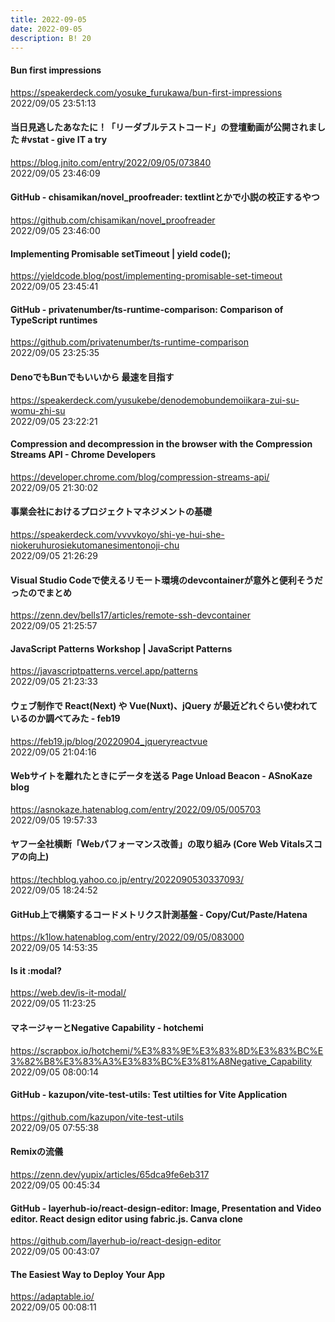 ```yaml
---
title: 2022-09-05
date: 2022-09-05
description: B! 20
---
```


#### Bun first impressions
https://speakerdeck.com/yosuke_furukawa/bun-first-impressions<br>
2022/09/05 23:51:13<br>


#### 当日見逃したあなたに！「リーダブルテストコード」の登壇動画が公開されました #vstat - give IT a try
https://blog.jnito.com/entry/2022/09/05/073840<br>
2022/09/05 23:46:09<br>


#### GitHub - chisamikan/novel_proofreader: textlintとかで小説の校正するやつ
https://github.com/chisamikan/novel_proofreader<br>
2022/09/05 23:46:00<br>


#### Implementing Promisable setTimeout | yield code();
https://yieldcode.blog/post/implementing-promisable-set-timeout<br>
2022/09/05 23:45:41<br>


#### GitHub - privatenumber/ts-runtime-comparison: Comparison of TypeScript runtimes
https://github.com/privatenumber/ts-runtime-comparison<br>
2022/09/05 23:25:35<br>


#### DenoでもBunでもいいから 最速を目指す
https://speakerdeck.com/yusukebe/denodemobundemoiikara-zui-su-womu-zhi-su<br>
2022/09/05 23:22:21<br>


#### Compression and decompression in the browser with the Compression Streams API - Chrome Developers
https://developer.chrome.com/blog/compression-streams-api/<br>
2022/09/05 21:30:02<br>


#### 事業会社におけるプロジェクトマネジメントの基礎
https://speakerdeck.com/vvvvkoyo/shi-ye-hui-she-niokeruhurosiekutomanesimentonoji-chu<br>
2022/09/05 21:26:29<br>


#### Visual Studio Codeで使えるリモート環境のdevcontainerが意外と便利そうだったのでまとめ
https://zenn.dev/bells17/articles/remote-ssh-devcontainer<br>
2022/09/05 21:25:57<br>


#### JavaScript Patterns Workshop | JavaScript Patterns
https://javascriptpatterns.vercel.app/patterns<br>
2022/09/05 21:23:33<br>


#### ウェブ制作で React(Next) や Vue(Nuxt)、jQuery が最近どれぐらい使われているのか調べてみた - feb19
https://feb19.jp/blog/20220904_jqueryreactvue<br>
2022/09/05 21:04:16<br>


#### Webサイトを離れたときにデータを送る Page Unload Beacon - ASnoKaze blog
https://asnokaze.hatenablog.com/entry/2022/09/05/005703<br>
2022/09/05 19:57:33<br>


#### ヤフー全社横断「Webパフォーマンス改善」の取り組み (Core Web Vitalsスコアの向上)
https://techblog.yahoo.co.jp/entry/2022090530337093/<br>
2022/09/05 18:24:52<br>


#### GitHub上で構築するコードメトリクス計測基盤 - Copy/Cut/Paste/Hatena
https://k1low.hatenablog.com/entry/2022/09/05/083000<br>
2022/09/05 14:53:35<br>


#### Is it :modal?
https://web.dev/is-it-modal/<br>
2022/09/05 11:23:25<br>


#### マネージャーとNegative Capability - hotchemi
https://scrapbox.io/hotchemi/%E3%83%9E%E3%83%8D%E3%83%BC%E3%82%B8%E3%83%A3%E3%83%BC%E3%81%A8Negative_Capability<br>
2022/09/05 08:00:14<br>


#### GitHub - kazupon/vite-test-utils: Test utilties for Vite Application
https://github.com/kazupon/vite-test-utils<br>
2022/09/05 07:55:38<br>


#### Remixの流儀
https://zenn.dev/yupix/articles/65dca9fe6eb317<br>
2022/09/05 00:45:34<br>


#### GitHub - layerhub-io/react-design-editor: Image, Presentation and Video editor. React design editor using fabric.js. Canva clone
https://github.com/layerhub-io/react-design-editor<br>
2022/09/05 00:43:07<br>


#### The Easiest Way to Deploy Your App
https://adaptable.io/<br>
2022/09/05 00:08:11<br>


